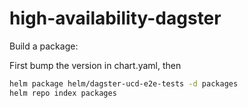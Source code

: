# high-availability-dagster

Build a package:

First bump the version in chart.yaml, then

```sh
helm package helm/dagster-ucd-e2e-tests -d packages
helm repo index packages
```
